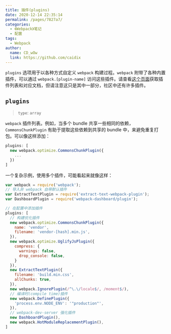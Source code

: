 ```yaml
---
title: 插件(plugins)
date: 2020-12-14 22:35:14
permalink: /pages/7827a7/
categories:
  - 《Webpack》笔记
  - 配置
tags: 
  - Webpack 
author: 
  name: CD_wOw
  link: https://github.com/caidix
---
```


`plugins` 选项用于以各种方式自定义 `webpack` 构建过程。`webpack` 附带了各种内置插件，可以通过 `webpack.[plugin-name]` 访问这些插件。请查看[这个页面](https://www.webpackjs.com/plugins)获取插件列表和对应文档，但请注意这只是其中一部分，社区中还有许多插件。

## `plugins`

> `type`: `array`

`webpack` 插件列表。例如，当多个 bundle 共享一些相同的依赖，`CommonsChunkPlugin` 有助于提取这些依赖到共享的 bundle 中，来避免重复打包。可以像这样添加：

```js
plugins: [
  new webpack.optimize.CommonsChunkPlugin({
    ...
  })
]
```

一个复杂示例，使用多个插件，可能看起来就像这样：

```js
var webpack = require('webpack');
// 导入非 webpack 自带默认插件
var ExtractTextPlugin = require('extract-text-webpack-plugin');
var DashboardPlugin = require('webpack-dashboard/plugin');

// 在配置中添加插件
plugins: [
  // 构建优化插件
  new webpack.optimize.CommonsChunkPlugin({
    name: 'vendor',
    filename: 'vendor-[hash].min.js',
  }),
  new webpack.optimize.UglifyJsPlugin({
    compress: {
      warnings: false,
      drop_console: false,
    }
  }),
  new ExtractTextPlugin({
    filename: 'build.min.css',
    allChunks: true,
  }),
  new webpack.IgnorePlugin(/^\.\/locale$/, /moment$/),
  // 编译时(compile time)插件
  new webpack.DefinePlugin({
    'process.env.NODE_ENV': '"production"',
  }),
  // webpack-dev-server 强化插件
  new DashboardPlugin(),
  new webpack.HotModuleReplacementPlugin(),
]
```